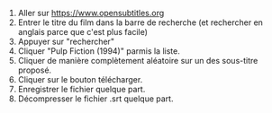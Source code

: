 1. Aller sur https://www.opensubtitles.org
2. Entrer le titre du film dans la barre de recherche (et rechercher en anglais parce que c'est plus facile)
3. Appuyer sur "rechercher"
4. Cliquer "Pulp Fiction (1994)" parmis la liste.
5. Cliquer de manière complètement aléatoire sur un des sous-titre proposé.
6. Cliquer sur le bouton télécharger.
7. Enregistrer le fichier quelque part.
8. Décompresser le fichier .srt quelque part.